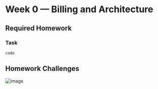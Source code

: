 # Week 0 — Billing and Architecture

## Required Homework

### __Task__

```
code
```

## Homework Challenges
![image](/assets/week0CruddurConceptualDiagram.png)
